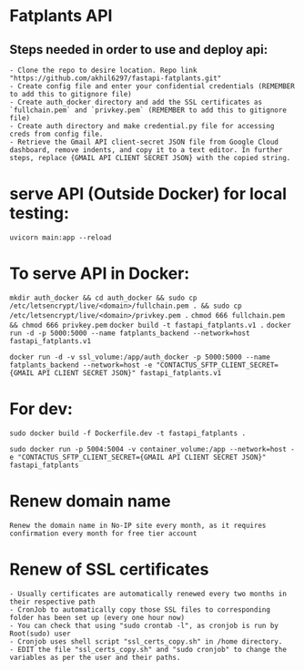 # Fatplants API


## Steps needed in order to use and deploy api:
    - Clone the repo to desire location. Repo link "https://github.com/akhil6297/fastapi-fatplants.git"
    - Create config file and enter your confidential credentials (REMEMBER to add this to gitignore file)
    - Create auth_docker directory and add the SSL certificates as `fullchain.pem` and `privkey.pem` (REMEMBER to add this to gitignore file)
    - Create auth directory and make credential.py file for accessing creds from config file.
    - Retrieve the Gmail API client-secret JSON file from Google Cloud dashboard, remove indents, and copy it to a text editor. In further steps, replace {GMAIL API CLIENT SECRET JSON} with the copied string.
  

# serve API (Outside Docker) for local testing:
`uvicorn main:app --reload`


# To serve API in Docker:

`mkdir auth_docker && cd auth_docker && sudo cp /etc/letsencrypt/live/<domain>/fullchain.pem . && sudo cp /etc/letsencrypt/live/<domain>/privkey.pem .`
`chmod 666 fullchain.pem && chmod 666 privkey.pem`
`docker build -t fastapi_fatplants.v1 .`
`docker run -d -p 5000:5000 --name fatplants_backend --network=host fastapi_fatplants.v1`
<!-- If you want to mount ssl certificates folder automatically mount the folder onto docker -->
`docker run -d -v ssl_volume:/app/auth_docker -p 5000:5000 --name fatplants_backend --network=host -e "CONTACTUS_SFTP_CLIENT_SECRET={GMAIL API CLIENT SECRET JSON}" fastapi_fatplants.v1
`

# For dev:

`sudo docker build -f Dockerfile.dev -t fastapi_fatplants .`
<!-- In case you want to develop rapidly and check USE volumes in below command (-v) thats mounted on to docker container, Else remove "-v container_volume:/app" from below command -->
`sudo docker run -p 5004:5004 -v container_volume:/app --network=host -e "CONTACTUS_SFTP_CLIENT_SECRET={GMAIL API CLIENT SECRET JSON}" fastapi_fatplants`

# Renew domain name
`Renew the domain name in No-IP site every month, as it requires confirmation every month for free tier account`

# Renew of SSL certificates
    - Usually certificates are automatically renewed every two months in their respective path
    - CronJob to automatically copy those SSL files to corresponding folder has been set up (every one hour now)
    - You can check that using "sudo crontab -l", as cronjob is run by Root(sudo) user
    - Cronjob uses shell script "ssl_certs_copy.sh" in /home directory.
    - EDIT the file "ssl_certs_copy.sh" and "sudo cronjob" to change the variables as per the user and their paths.



